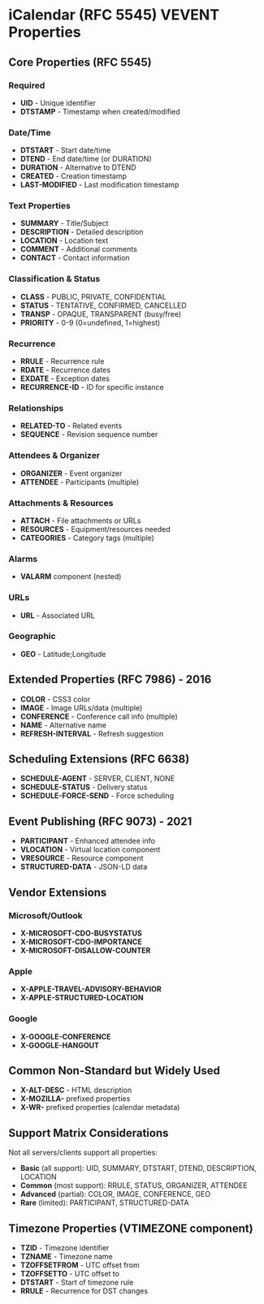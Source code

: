 # iCalendar (RFC 5545) VEVENT Properties

## Core Properties (RFC 5545)

### Required
- **UID** - Unique identifier
- **DTSTAMP** - Timestamp when created/modified

### Date/Time
- **DTSTART** - Start date/time
- **DTEND** - End date/time (or DURATION)
- **DURATION** - Alternative to DTEND
- **CREATED** - Creation timestamp
- **LAST-MODIFIED** - Last modification timestamp

### Text Properties
- **SUMMARY** - Title/Subject
- **DESCRIPTION** - Detailed description
- **LOCATION** - Location text
- **COMMENT** - Additional comments
- **CONTACT** - Contact information

### Classification & Status
- **CLASS** - PUBLIC, PRIVATE, CONFIDENTIAL
- **STATUS** - TENTATIVE, CONFIRMED, CANCELLED
- **TRANSP** - OPAQUE, TRANSPARENT (busy/free)
- **PRIORITY** - 0-9 (0=undefined, 1=highest)

### Recurrence
- **RRULE** - Recurrence rule
- **RDATE** - Recurrence dates
- **EXDATE** - Exception dates
- **RECURRENCE-ID** - ID for specific instance

### Relationships
- **RELATED-TO** - Related events
- **SEQUENCE** - Revision sequence number

### Attendees & Organizer
- **ORGANIZER** - Event organizer
- **ATTENDEE** - Participants (multiple)

### Attachments & Resources
- **ATTACH** - File attachments or URLs
- **RESOURCES** - Equipment/resources needed
- **CATEGORIES** - Category tags (multiple)

### Alarms
- **VALARM** component (nested)

### URLs
- **URL** - Associated URL

### Geographic
- **GEO** - Latitude;Longitude

## Extended Properties (RFC 7986) - 2016

- **COLOR** - CSS3 color
- **IMAGE** - Image URLs/data (multiple)
- **CONFERENCE** - Conference call info (multiple)
- **NAME** - Alternative name
- **REFRESH-INTERVAL** - Refresh suggestion

## Scheduling Extensions (RFC 6638)

- **SCHEDULE-AGENT** - SERVER, CLIENT, NONE
- **SCHEDULE-STATUS** - Delivery status
- **SCHEDULE-FORCE-SEND** - Force scheduling

## Event Publishing (RFC 9073) - 2021

- **PARTICIPANT** - Enhanced attendee info
- **VLOCATION** - Virtual location component
- **VRESOURCE** - Resource component
- **STRUCTURED-DATA** - JSON-LD data

## Vendor Extensions

### Microsoft/Outlook
- **X-MICROSOFT-CDO-BUSYSTATUS**
- **X-MICROSOFT-CDO-IMPORTANCE**
- **X-MICROSOFT-DISALLOW-COUNTER**

### Apple
- **X-APPLE-TRAVEL-ADVISORY-BEHAVIOR**
- **X-APPLE-STRUCTURED-LOCATION**

### Google
- **X-GOOGLE-CONFERENCE**
- **X-GOOGLE-HANGOUT**

## Common Non-Standard but Widely Used
- **X-ALT-DESC** - HTML description
- **X-MOZILLA-** prefixed properties
- **X-WR-** prefixed properties (calendar metadata)

## Support Matrix Considerations

Not all servers/clients support all properties:
- **Basic** (all support): UID, SUMMARY, DTSTART, DTEND, DESCRIPTION, LOCATION
- **Common** (most support): RRULE, STATUS, ORGANIZER, ATTENDEE
- **Advanced** (partial): COLOR, IMAGE, CONFERENCE, GEO
- **Rare** (limited): PARTICIPANT, STRUCTURED-DATA

## Timezone Properties (VTIMEZONE component)
- **TZID** - Timezone identifier
- **TZNAME** - Timezone name
- **TZOFFSETFROM** - UTC offset from
- **TZOFFSETTO** - UTC offset to
- **DTSTART** - Start of timezone rule
- **RRULE** - Recurrence for DST changes